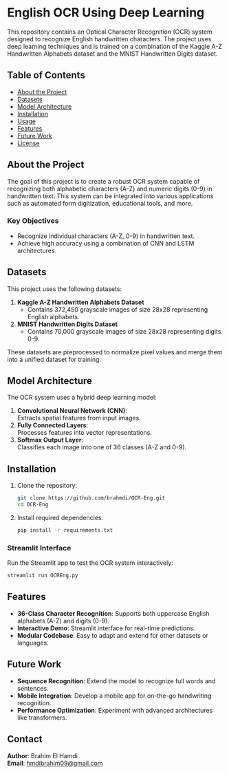 # English OCR Using Deep Learning

This repository contains an Optical Character Recognition (OCR) system designed to recognize English handwritten characters. The project uses deep learning techniques and is trained on a combination of the Kaggle A-Z Handwritten Alphabets dataset and the MNIST Handwritten Digits dataset.

## Table of Contents
- [About the Project](#about-the-project)
- [Datasets](#datasets)
- [Model Architecture](#model-architecture)
- [Installation](#installation)
- [Usage](#usage)
- [Features](#features)
- [Future Work](#future-work)
- [License](#license)

## About the Project
The goal of this project is to create a robust OCR system capable of recognizing both alphabetic characters (A-Z) and numeric digits (0-9) in handwritten text. This system can be integrated into various applications such as automated form digitization, educational tools, and more.

### Key Objectives
- Recognize individual characters (A-Z, 0-9) in handwritten text.
- Achieve high accuracy using a combination of CNN and LSTM architectures.

## Datasets
This project uses the following datasets:
1. **Kaggle A-Z Handwritten Alphabets Dataset**  
   - Contains 372,450 grayscale images of size 28x28 representing English alphabets.
2. **MNIST Handwritten Digits Dataset**  
   - Contains 70,000 grayscale images of size 28x28 representing digits 0-9.

These datasets are preprocessed to normalize pixel values and merge them into a unified dataset for training.

## Model Architecture
The OCR system uses a hybrid deep learning model:
1. **Convolutional Neural Network (CNN)**:  
   Extracts spatial features from input images.
2. **Fully Connected Layers**:  
   Processes features into vector representations.
3. **Softmax Output Layer**:  
   Classifies each image into one of 36 classes (A-Z and 0-9).

## Installation
1. Clone the repository:
   ```bash
   git clone https://github.com/brahmdi/OCR-Eng.git
   cd OCR-Eng
   ```
2. Install required dependencies:
   ```bash
   pip install -r requirements.txt
   ```


### Streamlit Interface
Run the Streamlit app to test the OCR system interactively:
```bash
streamlit run OCREng.py
```

## Features
- **36-Class Character Recognition**: Supports both uppercase English alphabets (A-Z) and digits (0-9).
- **Interactive Demo**: Streamlit interface for real-time predictions.
- **Modular Codebase**: Easy to adapt and extend for other datasets or languages.

## Future Work
- **Sequence Recognition**: Extend the model to recognize full words and sentences.
- **Mobile Integration**: Develop a mobile app for on-the-go handwriting recognition.
- **Performance Optimization**: Experiment with advanced architectures like transformers.



## Contact
**Author**: Brahim El Hamdi  
**Email**: hmdibrahim09@gmail.com  
